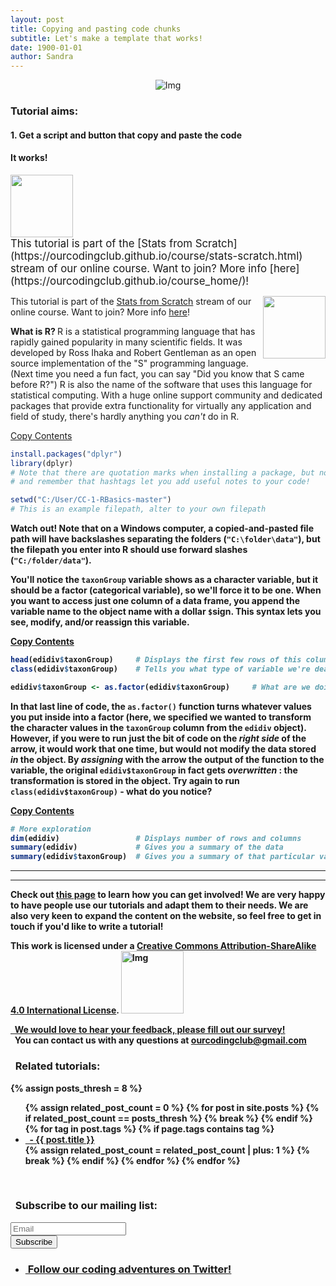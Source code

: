 ```yaml
---
layout: post
title: Copying and pasting code chunks
subtitle: Let's make a template that works!
date: 1900-01-01
author: Sandra
---
```

<div class="block">
          <center><img src="{{ site.baseurl }}/img/tutheaderintro.jpg" alt="Img"></center>
        </div>

### Tutorial aims:

#### 1. Get a script and button that copy and paste the code
#### It works!


<div class="row">

  <div class="col-md-3" markdown="1">
  <img width="100" height="100" class="center-block" src="{{ site.baseurl }}/img/DL/shield_stream1.png">
  </div>
  
  <div class="col-md-9" markdown="1">
  <big>This tutorial is part of the [Stats from Scratch](https://ourcodingclub.github.io/course/stats-scratch.html) stream of our online course. Want to join? More info [here](https://ourcodingclub.github.io/course_home/)!</big>
  </div>
  
</div>

<div class="bs-callout-white" markdown="1">

 <img style="float: right;" src="{{ site.baseurl }}/img/DL/shield_stream1.png" width="100" height="100" />

 This tutorial is part of the [Stats from Scratch](https://ourcodingclub.github.io/course/stats-scratch.html) stream of our online course. Want to join? More info [here](https://ourcodingclub.github.io/course_home/)!

</div>




<b> What is R? </b> 
R is a statistical programming language that has rapidly gained popularity in many scientific fields. It was developed by Ross Ihaka and Robert Gentleman as an open source implementation of the "S" programming language. (Next time you need a fun fact, you can say "Did you know that S came before R?") R is also the name of the software that uses this language for statistical computing. With a huge online support community and dedicated packages that provide extra functionality for virtually any application and field of study, there's hardly anything you <i>can't</i> do in R. 

<a id="Acode01" class="copy" name="copy_pre" href="#"> <i class="fa fa-clipboard"></i> Copy Contents </a><br>
<section id= "code01" markdown="1">

```r
install.packages("dplyr")
library(dplyr)
# Note that there are quotation marks when installing a package, but not when loading it
# and remember that hashtags let you add useful notes to your code! 

setwd("C:/User/CC-1-RBasics-master")
# This is an example filepath, alter to your own filepath
```
</section>

<b>Watch out!<b/> Note that on a Windows computer, a copied-and-pasted file path will have backslashes separating the folders (`"C:\folder\data"`), but the filepath you enter into R should use <b>forward slashes<b/> (`"C:/folder/data"`). 


You'll notice the `taxonGroup` variable shows as a character variable, but it should be a factor (categorical variable), so we'll force it to be one. When you want to access just one column of a data frame, you append the variable name to the object name with a dollar `$`sign. This syntax lets you see, modify, and/or reassign this variable.

<a id="Acode02" class="copy" name="copy_pre" href="#"> <i class="fa fa-clipboard"></i> Copy Contents </a><br>
<section id= "code02" markdown="1">

```r
head(edidiv$taxonGroup)     # Displays the first few rows of this column only
class(edidiv$taxonGroup)    # Tells you what type of variable we're dealing with: it's character now but we want it to be a factor

edidiv$taxonGroup <- as.factor(edidiv$taxonGroup)     # What are we doing here?!
```
</section> 

In that last line of code, the `as.factor()` function turns whatever values you put inside into a factor (here, we specified we wanted to transform the character values in the `taxonGroup` column from the `edidiv` object). However, if you were to run just the bit of code on the _right side_ of the arrow, it would work that one time, but would not modify the data stored _in_ the object. By _assigning_ with the arrow the output of the function to the variable, the original `edidiv$taxonGroup` in fact gets _overwritten_ : the transformation is stored in the object. Try again to run `class(edidiv$taxonGroup)` - what do you notice?

<a id="Acode03" class="copy" name="copy_pre" href="#"> <i class="fa fa-clipboard"></i> Copy Contents </a><br>
<section id= "code03" markdown="1">

```r
# More exploration
dim(edidiv)                 # Displays number of rows and columns
summary(edidiv)             # Gives you a summary of the data
summary(edidiv$taxonGroup)  # Gives you a summary of that particular variable (column) in your dataset
```
</section>
<hr>
<hr>

__Check out <a href="https://ourcodingclub.github.io/workshop/" target="_blank">this page</a> to learn how you can get involved! We are very happy to have people use our tutorials and adapt them to their needs. We are also very keen to expand the content on the website, so feel free to get in touch if you'd like to write a tutorial!__

This work is licensed under a [Creative Commons Attribution-ShareAlike 4.0 International License](https://creativecommons.org/licenses/by-sa/4.0/). <a href="https://creativecommons.org/licenses/by-sa/4.0/"><img src="https://licensebuttons.net/l/by-sa/4.0/80x15.png" alt="Img" style="width: 100px;"/></a>

<a href="https://www.surveymonkey.co.uk/r/6CQF3J7" target="_blank">&nbsp; We would love to hear your feedback, please fill out our survey!</a>
<br>
&nbsp; You can contact us with any questions at <a href="mailto:ourcodingclub@gmail.com?Subject=Tutorial%20question" target = "_top">ourcodingclub@gmail.com</a>
<br>
<h3>&nbsp; Related tutorials:</h3>
{% assign posts_thresh = 8 %}

<ul>
  {% assign related_post_count = 0 %}
  {% for post in site.posts %}
    {% if related_post_count == posts_thresh %}
      {% break %}
    {% endif %}
    {% for tag in post.tags %}
      {% if page.tags contains tag %}
        <li>
            <a href="{{ site.url }}{{ post.url }}">
	    &nbsp; - {{ post.title }}
            </a>
        </li>
        {% assign related_post_count = related_post_count | plus: 1 %}
        {% break %}
      {% endif %}
    {% endfor %}
  {% endfor %}
</ul>
<br>
<h3>&nbsp; Subscribe to our mailing list:</h3>
<div class="container">
	<div class="block">
        <!-- subscribe form start -->
		<div class="form-group">
			<form action="https://getsimpleform.com/messages?form_api_token=de1ba2f2f947822946fb6e835437ec78" method="post">
			<div class="form-group">
				<input type='text' class="form-control" name='Email' placeholder="Email" required/>
			</div>
			<div>
                        	<button class="btn btn-default" type='submit'>Subscribe</button>
                    	</div>
                	</form>
		</div>
	</div>
</div>

<ul class="social-icons">
	<li>
		<h3>
			<a href="https://twitter.com/our_codingclub" target="_blank">&nbsp;Follow our coding adventures on Twitter! <i class="fa fa-twitter"></i></a>
		</h3>
	</li>
</ul>

